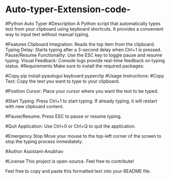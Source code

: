 # Auto-typer-Extension-code-
#Python Auto Typer
#Description
A Python script that automatically types text from your clipboard using keyboard shortcuts. It provides a convenient way to input text without manual typing.

#Features
Clipboard Integration: Reads the top item from the clipboard.
Typing Delay: Starts typing after a 3-second delay when Ctrl+1 is pressed.
Pause/Resume Functionality: Use the ESC key to toggle pause and resume typing.
Visual Feedback: Console logs provide real-time feedback on typing status.
#Requirements
Make sure to install the required packages:

#Copy
pip install pyautogui keyboard pyperclip
#Usage Instructions:
#Copy Text: Copy the text you want to type to your clipboard.

#Position Cursor: 
Place your cursor where you want the text to be typed.

#Start Typing: 
Press Ctrl+1 to start typing. If already typing, it will restart with new clipboard content.

#Pause/Resume: 
Press ESC to pause or resume typing.

#Quit Application: 
Use Ctrl+0 or Ctrl+Q to quit the application.

#Emergency Stop
Move your mouse to the top-left corner of the screen to stop the typing process immediately.

#Author
Assistant-Anubhav

#License
This project is open-source. Feel free to contribute!

Feel free to copy and paste this formatted text into your README file.
